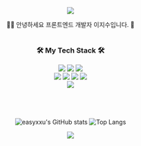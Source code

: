 <div align="center">

<img src="https://capsule-render.vercel.app/api?type=wave&color=b7dcb6&height=200&section=header&text=easyxxu&fontColor=f8ffa2&fontSize=70&animation=fadeIn" />

<p>👩‍💻 안녕하세요 프론트엔드 개발자 이지수입니다. 👋</p>
<div>

  #
  
<h3>🛠 My Tech Stack 🛠️</h3>
<img src="https://img.shields.io/badge/HTML-E34F26?style=flat-square&logo=html5&logoColor=white"/>
<img src="https://img.shields.io/badge/CSS-1572B6?style=flat-square&logo=css3&logoColor=white"/>
<img src="https://img.shields.io/badge/Javascript-F7DF1E?style=flat-square&logo=javascript&logoColor=white"/>
<br/>
<img src="https://img.shields.io/badge/React-61DAFB?style=flat-square&logo=React&logoColor=white"/>
<img src="https://img.shields.io/badge/TypeScript-3178C6?style=flat-square&logo=typescript&logoColor=white">
<img src="https://img.shields.io/badge/Recoil-3578E5?style=flat-square&logo=recoil&logoColor=white"/>
<img src="https://img.shields.io/badge/React--Query-FF4154?style=flat-square&logo=reactquery&logoColor=white"/>
<br/>
<img src="https://img.shields.io/badge/Styled--Components-DB7093?style=flat-square&logo=styledcomponents&logoColor=white"/>
</div>

#

<br/>

![easyxxu's GitHub stats](https://github-readme-stats.vercel.app/api?username=easyxxu&theme=vue&show_icons=true) ![Top Langs](https://github-readme-stats.vercel.app/api/top-langs/?username=easyxxu&layout=compact&theme=vue)

<img src="https://capsule-render.vercel.app/api?type=wave&color=b7dcb6&height=150&section=footer&text=&fontSize=70" />
</div>
